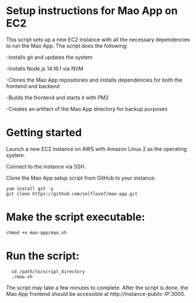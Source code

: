 # Setup instructions for Mao App on EC2
<p> This script sets up a new EC2 instance with all the necessary dependencies to run the Mao App. The script does the following:  </p>

  -Installs git and updates the system
  
  -Installs Node.js 14.16.1 via NVM
  
  -Clones the Mao App repositories and installs dependencies for both the frontend and backend
  
  -Builds the frontend and starts it with PM2
  
  -Creates an artifact of the Mao App directory for backup purposes
  
<h1> Getting started </h1>

<p> Launch a new EC2 instance on AWS with Amazon Linux 2 as the operating system. </p>

<p> Connect to the instance via SSH.</p>

<p> Clone the Mao App setup script from GitHub to your instance: </p>

    yum install git -y
    git clone https://github.com/selflove7/mao-app.git
    
<h1> Make the script executable: </h1>
    
    chmod +x mao-app/mao.sh

<h1> Run the script: </h1>
    
      cd /path/to/script_directory
      ./mao.sh

<p> The script may take a few minutes to complete. After the script is done, 
  the Mao App frontend should be accessible at http://instance-public-IP:3000. </p>


